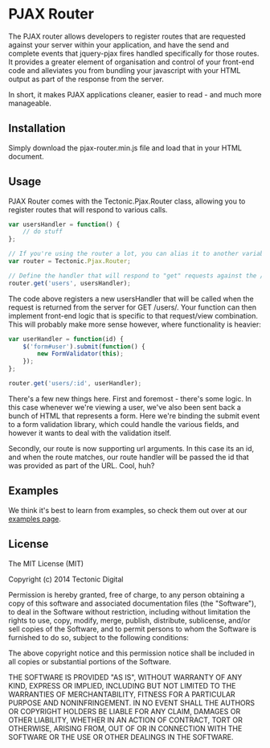 # PJAX Router

The PJAX router allows developers to register routes that are requested against your server within your application, and have the send and complete events that jquery-pjax fires handled specifically for those routes. It provides a greater element of organisation and control of your front-end code and alleviates you from bundling your javascript with your HTML output as part of the response from the server.

In short, it makes PJAX applications cleaner, easier to read - and much more manageable.

## Installation

Simply download the pjax-router.min.js file and load that in your HTML document.

## Usage

PJAX Router comes with the Tectonic.Pjax.Router class, allowing you to register routes that will respond to various calls.

```javascript
var usersHandler = function() {
    // do stuff
};

// If you're using the router a lot, you can alias it to another variable
var router = Tectonic.Pjax.Router;

// Define the handler that will respond to "get" requests against the /users/ endpoint
router.get('users', usersHandler);
```

The code above registers a new usersHandler that will be called when the request is returned from the server for GET /users/. Your function
can then implement front-end logic that is specific to that request/view combination. This will probably make more sense however, where functionality is heavier:

```javascript
var userHandler = function(id) {
    $('form#user').submit(function() {
        new FormValidator(this);    
    });
};

router.get('users/:id', userHandler);
```

There's a few new things here. First and foremost - there's some logic. In this case whenever we're viewing a user, we've also been sent back a bunch of HTML that represents a form. Here we're binding the submit event to a form validation library, which could handle the various fields, and however it wants to deal with the validation itself.

Secondly, our route is now supporting url arguments. In this case its an id, and when the route matches, our route handler will be passed the id that was provided as part of the URL. Cool, huh?

## Examples

We think it's best to learn from examples, so check them out over at our [examples page](https://github.com/tectonic/pjax-router/wiki/).

## License

The MIT License (MIT)

Copyright (c) 2014 Tectonic Digital

Permission is hereby granted, free of charge, to any person obtaining a copy
of this software and associated documentation files (the "Software"), to deal
in the Software without restriction, including without limitation the rights
to use, copy, modify, merge, publish, distribute, sublicense, and/or sell
copies of the Software, and to permit persons to whom the Software is
furnished to do so, subject to the following conditions:

The above copyright notice and this permission notice shall be included in
all copies or substantial portions of the Software.

THE SOFTWARE IS PROVIDED "AS IS", WITHOUT WARRANTY OF ANY KIND, EXPRESS OR
IMPLIED, INCLUDING BUT NOT LIMITED TO THE WARRANTIES OF MERCHANTABILITY,
FITNESS FOR A PARTICULAR PURPOSE AND NONINFRINGEMENT. IN NO EVENT SHALL THE
AUTHORS OR COPYRIGHT HOLDERS BE LIABLE FOR ANY CLAIM, DAMAGES OR OTHER
LIABILITY, WHETHER IN AN ACTION OF CONTRACT, TORT OR OTHERWISE, ARISING FROM,
OUT OF OR IN CONNECTION WITH THE SOFTWARE OR THE USE OR OTHER DEALINGS IN
THE SOFTWARE.